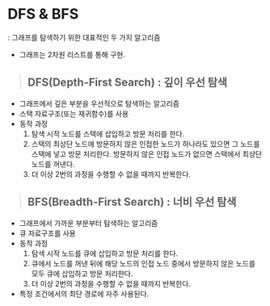 # DFS & BFS
: 그래프를 탐색하기 위한 대표적인 두 가지 알고리즘

* 그래프는 2차원 리스트를 통해 구현.

> ## DFS(Depth-First Search) : 깊이 우선 탐색
- 그래프에서 깊은 부분을 우선적으로 탐색하는 알고리즘
- 스택 자료구조(또는 재귀함수)를 사용
- 동작 과정
  1. 탐색 시작 노드를 스택에 삽입하고 방문 처리를 한다.
  2. 스택의 최상단 노드에 방문하지 않은 인접한 노드가 하나라도 있으면 그 노드를 스택에 넣고 방문 처리한다. 방문하지 않은 인접 노드가 없으면 스택에서 최상단 노드를 꺼낸다.
  3. 더 이상 2번의 과정을 수행할 수 없을 때까지 반복한다.

> ## BFS(Breadth-First Search) : 너비 우선 탐색
- 그래프에서 가까운 부분부터 탐색하는 알고리즘
- 큐 자료구조를 사용
- 동작 과정
  1. 탐색 시작 노드를 큐에 삽입하고 방문 처리를 한다.
  2. 큐에서 노드를 꺼낸 뒤에 해당 노드의 인접 노드 중에서 방문하지 않은 노드를 모두 큐에 삽입하고 방문 처리한다.
  3. 더 이상 2번의 과정을 수행할 수 없을 때까지 반복한다.
- 특정 조건에서의 최단 경로에 자주 사용된다.
